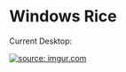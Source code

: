 # Windows Rice

Current Desktop:

<a href="https://u.teknik.io/cekYbN.png"><img src="https://u.teknik.io/cekYbN.png" title="source: imgur.com" /></a>